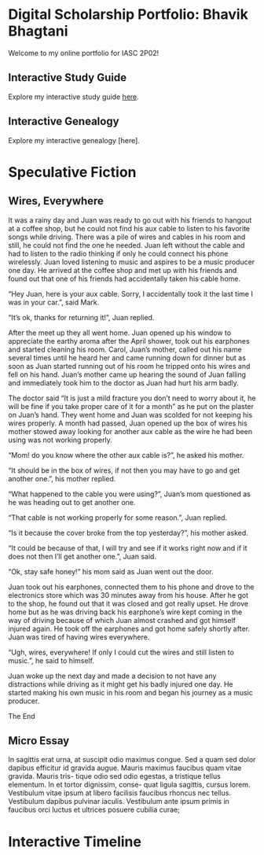 # Digital Scholarship Portfolio: Bhavik Bhagtani

Welcome to my online portfolio for IASC 2P02!

## Interactive Study Guide

Explore my interactive study guide [here](2P02_InteractiveStudyGuide_Team_6.html).

## Interactive Genealogy

Explore my interactive genealogy [here].

# Speculative Fiction

## Wires, Everywhere

It was a rainy day and Juan was ready to go out with his friends to hangout at a coffee shop, but he could not find his aux cable to listen to his favorite songs while driving. There was a pile of wires and cables in his room and still, he could not find the one he needed. Juan left without the cable and had to listen to the radio thinking if only he could connect his phone wirelessly. Juan loved listening to music and aspires to be a music producer one day. He arrived at the coffee shop and met up with his friends and found out that one of his friends had accidentally taken his cable home.

“Hey Juan, here is your aux cable. Sorry, I accidentally took it the last time I was in your car.”, said Mark.

“It’s ok, thanks for returning it!”, Juan replied.

After the meet up they all went home. Juan opened up his window to appreciate the earthy aroma after the April shower, took out his earphones and started cleaning his room. Carol, Juan’s mother, called out his name several times until he heard her and came running down for dinner but as soon as Juan started running out of his room he tripped onto his wires and fell on his hand. Juan’s mother came up hearing the sound of Juan falling and immediately took him to the doctor as Juan had hurt his arm badly.

The doctor said “It is just a mild fracture you don’t need to worry about it, he will be fine if you take proper care of it for a month” as he put on the plaster on Juan’s hand. They went home and Juan was scolded for not keeping his wires properly. A month had passed, Juan opened up the box of wires his mother stowed away looking for another aux cable as the wire he had been using was not working properly.

“Mom! do you know where the other aux cable is?”, he asked his mother.

“It should be in the box of wires, if not then you may have to go and get another one.”, his mother replied.

“What happened to the cable you were using?”, Juan’s mom questioned as he was heading out to get another one.

“That cable is not working properly for some reason.”, Juan replied.

“Is it because the cover broke from the top yesterday?”, his mother asked.

“It could be because of that, I will try and see if it works right now and if it does not then I’ll get another one.”, Juan said.

“Ok, stay safe honey!” his mom said as Juan went out the door.

Juan took out his earphones, connected them to his phone and drove to the electronics store which was 30 minutes away from his house. After he got to the shop, he found out that it was closed and got really upset. He drove home but as he was driving back his earphone’s wire kept coming in the way of driving because of which Juan almost crashed and got himself injured again. He took off the earphones and got home safely shortly after. Juan was tired of having wires everywhere.

“Ugh, wires, everywhere! If only I could cut the wires and still listen to music.”, he said to himself. 

Juan woke up the next day and made a decision to not have any distractions while driving as it might get his badly injured one day. He started making his own music in his room and began his journey as a music producer.

The End

## Micro Essay

In sagittis erat urna, at suscipit odio maximus congue. Sed a quam sed dolor dapibus
efficitur id gravida augue. Mauris maximus faucibus quam vitae gravida. Mauris tris-
tique odio sed odio egestas, a tristique tellus elementum. In et tortor dignissim, conse-
quat ligula sagittis, cursus lorem. Vestibulum vitae ipsum at libero facilisis faucibus
rhoncus nec tellus. Vestibulum dapibus pulvinar iaculis. Vestibulum ante ipsum primis
in faucibus orci luctus et ultrices posuere cubilia curae;

# Interactive Timeline

